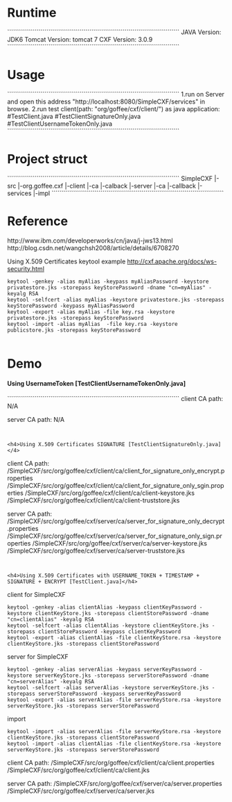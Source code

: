 <h1>Runtime</h1>
````````````````````````````````````````````````````````````````````````````````````````
JAVA Version: JDK6
Tomcat Version: tomcat 7
CXF Version: 3.0.9
````````````````````````````````````````````````````````````````````````````````````````

<h1>Usage</h1>
````````````````````````````````````````````````````````````````````````````````````````
1.run on Server and open this address "http://localhost:8080/SimpleCXF/services" in browse.
2.run test client(path: "org/goffee/cxf/client/") as java application:
#TestClient.java
#TestClientSignatureOnly.java
#TestClientUsernameTokenOnly.java
````````````````````````````````````````````````````````````````````````````````````````

<h1>Project struct</h1>
````````````````````````````````````````````````````````````````````````````````````````
SimpleCXF
	|-src
		|-org.goffee.cxf
			|-client
				|-ca
				|-calback
			|-server
				|-ca
				|-callback
				|-services
					|-impl
````````````````````````````````````````````````````````````````````````````````````````	

<h1>Reference</h1>
http://www.ibm.com/developerworks/cn/java/j-jws13.html
http://blog.csdn.net/wangchsh2008/article/details/6708270

Using X.509 Certificates keytool example
http://cxf.apache.org/docs/ws-security.html
````````````````````````````````````````````````````````````````````````````````````````
keytool -genkey -alias myAlias -keypass myAliasPassword -keystore privatestore.jks -storepass keyStorePassword -dname "cn=myAlias" -keyalg RSA
keytool -selfcert -alias myAlias -keystore privatestore.jks -storepass keyStorePassword -keypass myAliasPassword
keytool -export -alias myAlias -file key.rsa -keystore privatestore.jks -storepass keyStorePassword
keytool -import -alias myAlias  -file key.rsa -keystore publicstore.jks -storepass keyStorePassword
````````````````````````````````````````````````````````````````````````````````````````
````````````````````````````````````````````````````````````````````````````````````````
````````````````````````````````````````````````````````````````````````````````````````

<h1>Demo</h1>


<h4>Using UsernameToken [TestClientUsernameTokenOnly.java]</h4>
````````````````````````````````````````````````````````````````````````````````````````
client CA path:
N/A

server CA path:
N/A
````````````````````````````````````````````````````````````````````````````````````````


<h4>Using X.509 Certificates SIGNATURE [TestClientSignatureOnly.java]</4>
````````````````````````````````````````````````````````````````````````````````````````
client CA path:
/SimpleCXF/src/org/goffee/cxf/client/ca/client_for_signature_only_encrypt.properties
/SimpleCXF/src/org/goffee/cxf/client/ca/client_for_signature_only_sgin.properties
/SimpleCXF/src/org/goffee/cxf/client/ca/client-keystore.jks
/SimpleCXF/src/org/goffee/cxf/client/ca/client-truststore.jks

server CA path:
/SimpleCXF/src/org/goffee/cxf/server/ca/server_for_signature_only_decrypt.properties
/SimpleCXF/src/org/goffee/cxf/server/ca/server_for_signature_only_sign.properties
/SimpleCXF/src/org/goffee/cxf/server/ca/server-keystore.jks
/SimpleCXF/src/org/goffee/cxf/server/ca/server-truststore.jks
````````````````````````````````````````````````````````````````````````````````````````


<h4>Using X.509 Certificates with USERNAME_TOKEN + TIMESTAMP + SIGNATURE + ENCRYPT [TestClient.java]</h4>
````````````````````````````````````````````````````````````````````````````````````````
client for SimpleCXF
```
keytool -genkey -alias clientAlias -keypass clientKeyPassword -keystore clientKeyStore.jks -storepass clientStorePassword -dname "cn=clientAlias" -keyalg RSA
keytool -selfcert -alias clientAlias -keystore clientKeyStore.jks -storepass clientStorePassword -keypass clientKeyPassword
keytool -export -alias clientAlias -file clientKeyStore.rsa -keystore clientKeyStore.jks -storepass clientStorePassword
```

server for SimpleCXF
```
keytool -genkey -alias serverAlias -keypass serverKeyPassword -keystore serverKeyStore.jks -storepass serverStorePassword -dname "cn=serverAlias" -keyalg RSA
keytool -selfcert -alias serverAlias -keystore serverKeyStore.jks -storepass serverStorePassword -keypass serverKeyPassword
keytool -export -alias serverAlias -file serverKeyStore.rsa -keystore serverKeyStore.jks -storepass serverStorePassword
```

import
``` 
keytool -import -alias serverAlias -file serverKeyStore.rsa -keystore clientKeyStore.jks -storepass clientStorePassword
keytool -import -alias clientAlias -file clientKeyStore.rsa -keystore serverKeyStore.jks -storepass serverStorePassword
```

client CA path:
/SimpleCXF/src/org/goffee/cxf/client/ca/client.properties
/SimpleCXF/src/org/goffee/cxf/client/ca/client.jks

server CA path:
/SimpleCXF/src/org/goffee/cxf/server/ca/server.properties
/SimpleCXF/src/org/goffee/cxf/server/ca/server.jks
````````````````````````````````````````````````````````````````````````````````````````
